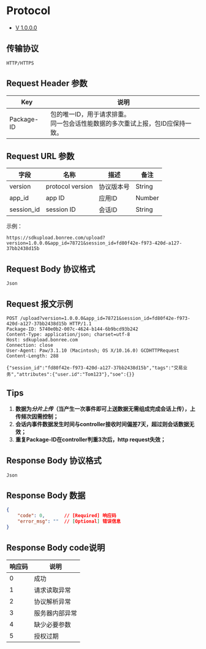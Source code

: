 
# Protocol

- [V 1.0.0.0](./OpenRUM/proto/v1/proto.md)

## 传输协议

```
HTTP/HTTPS
```

## Request Header 参数

| Key | 说明 |
| -- | -- |
| Package-ID | 包的唯一ID，用于请求排重。<br>同一包会话性能数据的多次重试上报，包ID应保持一致。 |

## Request URL 参数

| 字段 | 名称 | 描述 | 备注 |
| -- | -- | -- | -- |
| version | protocol version | 协议版本号 | String |
| app_id | app ID | 应用ID | Number |
| session_id | session ID | 会话ID | String |

示例：

```
https://sdkupload.bonree.com/upload?version=1.0.0.0&app_id=78721&session_id=fd80f42e-f973-420d-a127-37bb2438d15b
```

## Request Body 协议格式

```
Json
```

## Request 报文示例

```
POST /upload?version=1.0.0.0&app_id=78721&session_id=fd80f42e-f973-420d-a127-37bb2438d15b HTTP/1.1
Package-ID: 5740e0b2-007c-4624-b144-6b9bcd93b242
Content-Type: application/json; charset=utf-8
Host: sdkupload.bonree.com
Connection: close
User-Agent: Paw/3.1.10 (Macintosh; OS X/10.16.0) GCDHTTPRequest
Content-Length: 288
 
{"session_id":"fd80f42e-f973-420d-a127-37bb2438d15b","tags":"交易业务","attributes":{"user.id":"Tom123"},"soe":{}}
```

## Tips

1. **数据为*分片上传*（当产生一次事件即可上送数据无需组成完成会话上传），上传频次因需控制；**
2. **会话内事件数据发生时间与controller接收时间偏差7天，超过则会话数据无效；**
3. **重复Package-ID在controller判重3次后，http request失效；**

## Response Body 协议格式

```
Json
```

## Response Body 数据

```json
{
    "code": 0,       // [Required] 响应码
    "error_msg": ""  // [Optional] 错误信息
}
```

## Response Body code说明

| 响应码 | 说明 |
| -- | -- |
| 0 | 成功 |
| 1 | 请求读取异常 |
| 2 | 协议解析异常 |
| 3 | 服务器内部异常 |
| 4 | 缺少必要参数 |
| 5 | 授权过期 |
